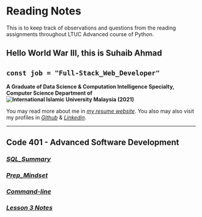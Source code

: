 # Reading Notes

This is to keep track of observations and questions from the reading assignments throughout LTUC Advanced course of Python.

## Hello World War III, this is Suhaib Ahmad

## `const job = "Full-Stack_Web_Developer"`

**A Graduate of Data Science & Computation Intelligence Specialty, Computer Science Department of ![International Islamic University Malaysia (2021)](https://upload.wikimedia.org/wikipedia/commons/f/f7/IIUM_Logo_.svg)**

You may read more about me in *[my resume website](https://suhaib.dev)*. You also may also visit my profiles in *[Github](https://github.com/makkahwi/)* & *[Linkedin](https://www.linkedin.com/in/makkahwi/)*.

---

## Code 401 - Advanced Software Development

### *[SQL_Summary](/SQL/README.md)*

### *[Prep_Mindset](/Prep_Mindset/README.md)*

### *[Command-line](/Command-line/README.md)*

### *[Lesson 3 Notes](/Lesson-3/README.md)*

